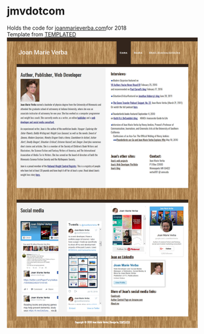 # jmvdotcom
Holds the code for <a href="http://joanmarieverba.com">joanmarieverba.com</a>for 2018   
Template from  <a href="http://templated.co" rel="nofollow">TEMPLATED</a></div>
![alt text](jmvdotcom.jpg) 
